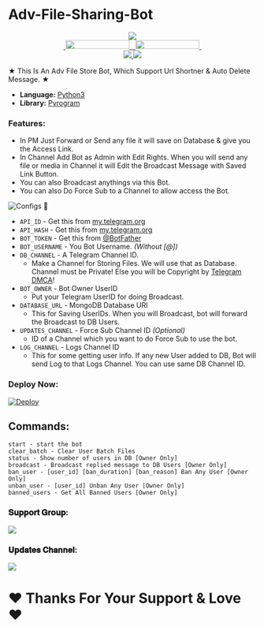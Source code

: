 # Adv-File-Sharing-Bot 

<p align="center">
  <img src="https://telegra.ph/file/a8b218503819afb6f9b83.jpg"><br>

  <a href="https://t.me/techytel">
    &nbsp;<img src="https://img.shields.io/badge/Techy%20Tel-Channel-blue?style=flat-square&logo=telegram" width="130" height="18">&nbsp;
  </a>
  <a href="https://t.me/techytelsupport">
    &nbsp;<img src="https://img.shields.io/badge/Techy%20Tel-Group-blue?style=flat-square&logo=telegram" width="130" height="18">&nbsp;
  </a>
  
  <br>
  <a href="https://github.com/evertel/Adv-File-Sharing-Bot/stargazers">
    <img src="https://img.shields.io/github/stars/evertel/Adv-File-Sharing-Bot?style=social">
  </a>
  <a href="https://github.com/Evertel/Adv-File-Sharing-Bot/fork">
    <img src="https://img.shields.io/github/forks/evertel/Adv-File-Sharing-Bot?label=Fork&style=social">
  </a>  
</p>


★ This Is An Adv File Store Bot, Which Support Url Shortner & Auto Delete Message. ★


* **Language:** [Python3](https://www.python.org)
* **Library:** [Pyrogram](https://docs.pyrogram.org)

### Features:
- In PM Just Forward or Send any file it will save on Database & give you the Access Link.
- In Channel Add Bot as Admin with Edit Rights. When you will send any file or media in Channel it will Edit the Broadcast Message with Saved Link Button.
- You can also Broadcast anythings via this Bot.
- You can also Do Force Sub to a Channel to allow access the Bot.


![Configs](https://telegra.ph/file/033408792afc4d4f1f8f6.png) 🤖

- `API_ID` - Get this from [my.telegram.org](https://my.telegram.org)
- `API_HASH` - Get this from [ my.telegram.org ](https://my.telegram.org)
- `BOT_TOKEN` - Get this from [@BotFather](https://t.me/BotFather)
- `BOT_USERNAME` - You Bot Username. *(Without [@])*
- `DB_CHANNEL` - A Telegram Channel ID.
	- Make a Channel for Storing Files. We will use that as Database. Channel must be Private! Else you will be Copyright by [Telegram DMCA](https://t.me/dmcatelegram)!
- `BOT_OWNER` - Bot Owner UserID
	- Put your Telegram UserID for doing Broadcast.
- `DATABASE_URL` - MongoDB Database URI
	- This for Saving UserIDs. When you will Broadcast, bot will forward the Broadcast to DB Users.
- `UPDATES_CHANNEL` - Force Sub Channel ID *(Optional)*
	- ID of a Channel which you want to do Force Sub to use the bot. 
- `LOG_CHANNEL` - Logs Channel ID
	- This for some getting user info. If any new User added to DB, Bot will send Log to that Logs Channel. You can use same DB Channel ID.

### Deploy Now:
[![Deploy](https://www.herokucdn.com/deploy/button.svg)](https://heroku.com/deploy?template=https://github.com/evertel/Adv-File-Store-Bot)

## Commands:
```
start - start the bot
clear_batch - Clear User Batch Files
status - Show number of users in DB [Owner Only]
broadcast - Broadcast replied message to DB Users [Owner Only]
ban_user - [user_id] [ban_duration] [ban_reason] Ban Any User [Owner Only]
unban_user - [user_id] Unban Any User [Owner Only]
banned_users - Get All Banned Users [Owner Only]
```

### 𝐒𝐮𝐩𝐩𝐨𝐫𝐭 𝐆𝐫𝐨𝐮𝐩:
<a href="https://t.me/Techytelsupport"><img src="https://img.shields.io/badge/Telegram-Join%20Telegram%20Group-green.svg?logo=telegram"></a>
### 𝐔𝐩𝐝𝐚𝐭𝐞𝐬 𝐂𝐡𝐚𝐧𝐧𝐞𝐥:
<a href="https://t.me/TechyTel"><img src="https://img.shields.io/badge/Telegram-Join%20Telegram%20Channel-yellow.svg?logo=telegram"></a>


# ♥︎ Thanks For Your Support & Love ♥︎
